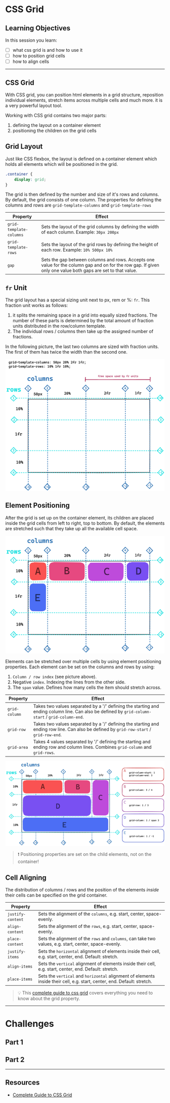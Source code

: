 # CSS Grid

## Learning Objectives

In this session you learn:

- [ ] what css grid is and how to use it
- [ ] how to position grid cells
- [ ] how to align cells

---

## CSS Grid

With CSS grid, you can position html elements in a grid structure, reposition individual elements,
stretch items across multiple cells and much more. it is a very powerful layout tool.

Working with CSS grid contains two major parts:

1. defining the layout on a container element
1. positioning the children on the grid cells

## Grid Layout

Just like CSS flexbox, the layout is defined on a container element which holds all elements which
will be positioned in the grid.

```css
.container {
	display: grid;
}
```

The grid is then defined by the number and size of it's rows and columns. By default, the grid
consists of one column. The properties for defining the columns and rows are `grid-template-columns`
and `grid-template-rows`

| Property                | Effect                                                                                                                                                       |
| ----------------------- | ------------------------------------------------------------------------------------------------------------------------------------------------------------ |
| `grid-template-columns` | Sets the layout of the grid columns by defining the width of each column. Example: `30px 200px`                                                              |
| `grid-template-rows`    | Sets the layout of the grid rows by defining the height of each row. Example: `10% 500px 10%`                                                                |
| `gap`                   | Sets the gap between columns and rows. Accepts one value for the column gap and on for the row gap. If given only one value both gaps are set to that value. |

## `fr` Unit

The grid layout has a special sizing unit next to px, rem or %: `fr`. This fraction unit works as
follows:

1. it splits the remaining space in a grid into equally sized fractions. The number of these parts
   is determined by the total amount of fraction units distributed in the row/column template.
2. The individual rows / columns then take up the assigned number of fractions.

In the following picture, the last two columns are sized with fraction units. The first of them has
twice the width than the second one.

![grid-template](assets/grid-layout.png)

## Element Positioning

After the grid is set up on the container element, its children are placed inside the grid cells
from left to right, top to bottom. By default, the elements are stretched such that they take up all
the available cell space.

![grid-template](assets/element-positioning-1.png)

Elements can be stretched over multiple cells by using element positioning properties. Each element
can be set on the columns and rows by using:

1. `Column / row index` (see picture above).
2. Negative `index`. Indexing the lines from the other side.
3. The `span` value. Defines how many cells the item should stretch across.

| Property      | Effect                                                                                                                                            |
| ------------- | ------------------------------------------------------------------------------------------------------------------------------------------------- |
| `grid-column` | Takes two values separated by a '/' defining the starting and ending column line. Can also be defined by `grid-column-start` / `grid-column-end`. |
| `grid-row`    | Takes two values separated by a '/' defining the starting and ending row line. Can also be defined by `grid-row-start` / `grid-row-end`.          |
| `grid-area`   | Takes 4 values separated by '/' defining the starting and ending row and column lines. Combines `grid-column` and `grid-rows`.                    |

![grid-positioning](assets/element-positioning-2.png)

> ❗️ Positioning properties are set on the child elements, not on the container!

## Cell Aligning

The distribution of columns / rows and the position of the elements _inside_ their cells can be
specified on the grid container.

| Property          | Effect                                                                                                                   |
| ----------------- | ------------------------------------------------------------------------------------------------------------------------ |
| `justify-content` | Sets the alignment of the `columns`, e.g. start, center, space-evenly.                                                   |
| `align-content`   | Sets the alignment of the `rows`, e.g. start, center, space-evenly.                                                      |
| `place-content`   | Sets the alignment of the `rows` and `columns`, can take two values, e.g. start, center, space-evenly.                   |
| `justify-items`   | Sets the `horizontal` alignment of elements inside their cell, e.g. start, center, end. Default: stretch.                |
| `align-items`     | Sets the `vertical` alignment of elements inside their cell, e.g. start, center, end. Default: stretch.                  |
| `place-items`     | Sets the `vertical` and `horizontal` alignment of elements inside their cell, e.g. start, center, end. Default: stretch. |

> 💡 This [complete guide to css grid](https://css-tricks.com/snippets/css/complete-guide-grid/)
> covers everything you need to know about the grid property.

---

# Challenges

## Part 1

## Part 2

---

## Resources

- [Complete Guide to CSS Grid](https://css-tricks.com/snippets/css/complete-guide-grid/)
